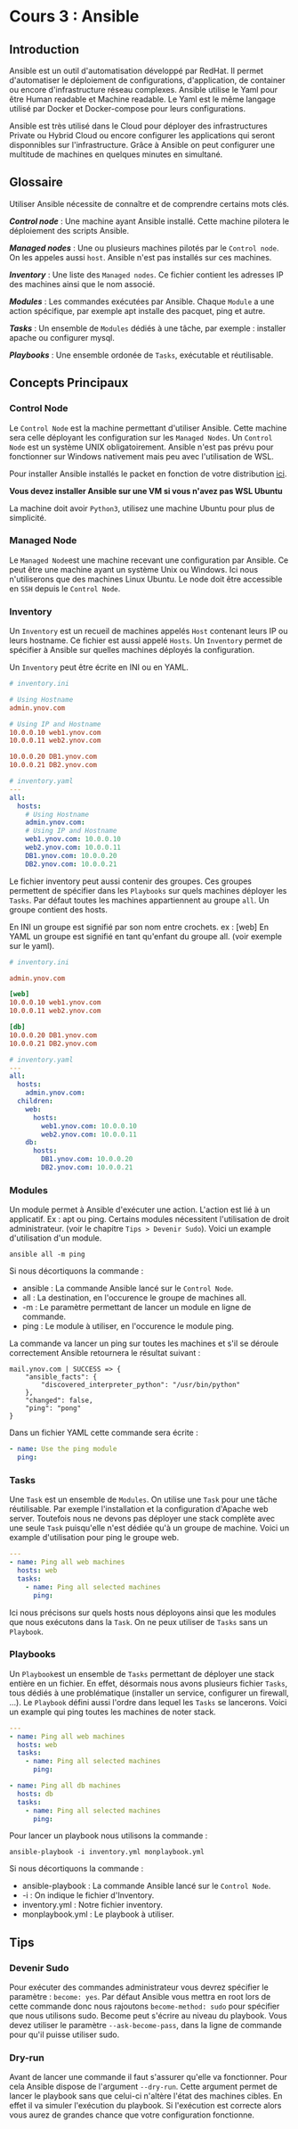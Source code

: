 # Cours 3 : Ansible

## Introduction

Ansible est un outil d'automatisation développé par RedHat. Il permet d'automatiser le déploiement de configurations, d'application, de container ou encore d'infrastructure réseau complexes. Ansible utilise le Yaml pour être Human readable et Machine readable. Le Yaml est le même langage utilisé par Docker et Docker-compose pour leurs configurations.

Ansible est très utilisé dans le Cloud pour déployer des infrastructures Private ou Hybrid Cloud ou encore configurer les applications qui seront disponnibles sur l'infrastructure. Grâce à Ansible on peut configurer une multitude de machines en quelques minutes en simultané.

## Glossaire

Utiliser Ansible nécessite de connaître et de comprendre certains mots clés. 

_**Control node**_ : Une machine ayant Ansible installé. Cette machine pilotera le déploiement des scripts Ansible.

_**Managed nodes**_ : Une ou plusieurs machines pilotés par le `Control node`. On les appeles aussi `host`. Ansible n'est pas installés sur ces machines.

_**Inventory**_ : Une liste des `Managed nodes`. Ce fichier contient les adresses IP des machines ainsi que le nom associé.

_**Modules**_ : Les commandes exécutées par Ansible. Chaque `Module` a une action spécifique, par exemple apt installe des pacquet, ping et autre.

_**Tasks**_ : Un ensemble de `Modules` dédiés à une tâche, par exemple : installer apache ou configurer mysql.

_**Playbooks**_ : Une ensemble ordonée de `Tasks`, exécutable et réutilisable.

## Concepts Principaux

### Control Node

Le `Control Node` est la machine permettant d'utiliser Ansible. Cette machine sera celle déployant les configuration sur les `Managed Nodes`. Un `Control Node` est un système UNIX obligatoirement. Ansible n'est pas prévu pour fonctionner sur Windows nativement mais peu avec l'utilisation de WSL.

Pour installer Ansible installés le packet en fonction de votre distribution [ici](https://docs.ansible.com/ansible/latest/installation_guide/intro_installation.html). 

**Vous devez installer Ansible sur une VM si vous n'avez pas WSL Ubuntu**

La machine doit avoir `Python3`, utilisez une machine Ubuntu pour plus de simplicité.

### Managed Node

Le `Managed Node`est une machine recevant une configuration par Ansible. Ce peut être une machine ayant un système Unix ou Windows. Ici nous n'utiliserons que des machines Linux Ubuntu. Le node doit être accessible en `SSH` depuis le `Control Node`.

### Inventory

Un `Inventory` est un recueil de machines appelés `Host` contenant leurs IP ou leurs hostname. Ce fichier est aussi appelé `Hosts`. Un `Inventory` permet de spécifier à Ansible sur quelles machines déployés la configuration.

Un `Inventory` peut être écrite en INI ou en YAML.

```INI
# inventory.ini

# Using Hostname
admin.ynov.com

# Using IP and Hostname
10.0.0.10 web1.ynov.com
10.0.0.11 web2.ynov.com

10.0.0.20 DB1.ynov.com
10.0.0.21 DB2.ynov.com
```

```yaml
# inventory.yaml
---
all:
  hosts:
    # Using Hostname
    admin.ynov.com:  
    # Using IP and Hostname
    web1.ynov.com: 10.0.0.10
    web2.ynov.com: 10.0.0.11 
    DB1.ynov.com: 10.0.0.20
    DB2.ynov.com: 10.0.0.21
```

Le fichier inventory peut aussi contenir des groupes. Ces groupes permettent de spécifier dans les `Playbooks` sur quels machines déployer les `Tasks`. Par défaut toutes les machines appartiennent au groupe `all`. Un groupe contient des hosts.

En INI un groupe est signifié par son nom entre crochets. ex : [web]
En YAML un groupe est signifié en tant qu'enfant du groupe all. (voir exemple sur le yaml).

```INI
# inventory.ini

admin.ynov.com

[web]
10.0.0.10 web1.ynov.com
10.0.0.11 web2.ynov.com

[db]
10.0.0.20 DB1.ynov.com
10.0.0.21 DB2.ynov.com
```

```yaml
# inventory.yaml
---
all:
  hosts:
    admin.ynov.com:  
  children:
    web:
      hosts:
        web1.ynov.com: 10.0.0.10
        web2.ynov.com: 10.0.0.11 
    db:
      hosts:
        DB1.ynov.com: 10.0.0.20
        DB2.ynov.com: 10.0.0.21
```

### Modules

Un module permet à Ansible d'exécuter une action. L'action est lié à un applicatif. Ex : apt ou ping. Certains modules nécessitent l'utilisation de droit administrateur. (voir le chapitre `Tips > Devenir Sudo`). Voici un example d'utilisation d'un module.

```
ansible all -m ping
```

Si nous décortiquons la commande :
- ansible : La commande Ansible lancé sur le `Control Node`.
- all : La destination, en l'occurence le groupe de machines all.
- -m : Le paramètre permettant de lancer un module en ligne de commande.
- ping :  Le module à utiliser, en l'occurence le module ping.

La commande va lancer un ping sur toutes les machines et s'il se déroule correctement Ansible retournera le résultat suivant :

```
mail.ynov.com | SUCCESS => {
    "ansible_facts": {
        "discovered_interpreter_python": "/usr/bin/python"
    },
    "changed": false,
    "ping": "pong"
}
```

Dans un fichier YAML cette commande sera écrite :

```yaml
- name: Use the ping module
  ping:
```

### Tasks

Une `Task` est un ensemble de `Modules`. On utilise une `Task` pour une tâche réutilisable. Par exemple l'installation et la configuration d'Apache web server. Toutefois nous ne devons pas déployer une stack complète avec une seule `Task` puisqu'elle n'est dédiée qu'à un groupe de machine. Voici un example d'utilisation pour ping le groupe web.

```yaml
---
- name: Ping all web machines
  hosts: web
  tasks:
    - name: Ping all selected machines
      ping:
```

Ici nous précisons sur quels hosts nous déployons ainsi que les modules que nous exécutons dans la `Task`. On ne peux utiliser de `Tasks` sans un `Playbook`.

### Playbooks

Un `Playbook`est un ensemble de `Tasks` permettant de déployer une stack entière en un fichier. En effet, désormais nous avons plusieurs fichier `Tasks`, tous dédiés à une problématique (installer un service, configurer un firewall, ...). Le `Playbook` défini aussi l'ordre dans lequel les `Tasks` se lancerons. Voici un example qui ping toutes les machines de noter stack.

```yaml
---
- name: Ping all web machines
  hosts: web
  tasks:
    - name: Ping all selected machines
      ping:

- name: Ping all db machines
  hosts: db
  tasks:
    - name: Ping all selected machines
      ping:
```

Pour lancer un playbook nous utilisons la commande :

```
ansible-playbook -i inventory.yml monplaybook.yml
```

Si nous décortiquons la commande :
- ansible-playbook : La commande Ansible lancé sur le `Control Node`.
- -i : On indique le fichier d'Inventory.
- inventory.yml : Notre fichier inventory.
- monplaybook.yml :  Le playbook à utiliser.

## Tips

### Devenir Sudo

Pour exécuter des commandes administrateur vous devrez spécifier le paramètre : `become: yes`. Par défaut Ansible vous mettra en root lors de cette commande donc nous rajoutons `become-method: sudo` pour spécifier que nous utilisons sudo. Become peut s'écrire au niveau du playbook. Vous devez utiliser le paramètre `--ask-become-pass`, dans la ligne de commande pour qu'il puisse utiliser sudo.

### Dry-run

Avant de lancer une commande il faut s'assurer qu'elle va fonctionner. Pour cela Ansible dispose de l'argument `--dry-run`. Cette argument permet de lancer le playbook sans que celui-ci n'altère l'état des machines cibles. En effet il va simuler l'exécution du playbook. Si l'exécution est correcte alors vous aurez de grandes chance que votre configuration fonctionne.

